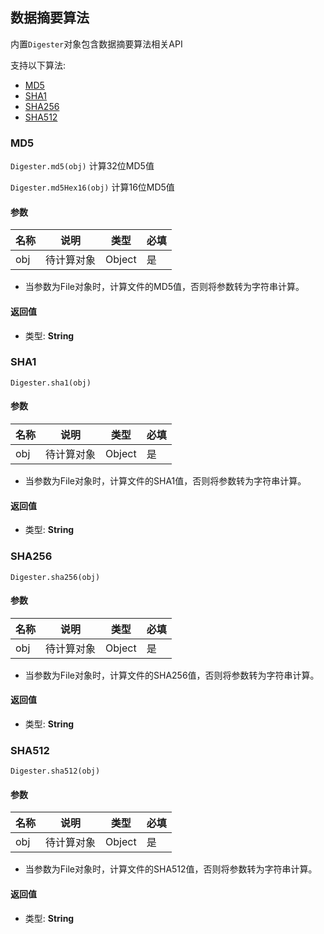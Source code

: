 ## 数据摘要算法
内置`Digester`对象包含数据摘要算法相关API

支持以下算法:
- [MD5](#md5)
- [SHA1](#sha1)
- [SHA256](#sha256)
- [SHA512](#sha512)

### MD5
`Digester.md5(obj)` 计算32位MD5值

`Digester.md5Hex16(obj)` 计算16位MD5值

#### 参数

| 名称  | 说明    | 类型     | 必填  |
|-----|-------|--------|-----|
| obj | 待计算对象 | Object | 是   |
- 当参数为File对象时，计算文件的MD5值，否则将参数转为字符串计算。

#### 返回值
- 类型: **String**

### SHA1
`Digester.sha1(obj)`

#### 参数

| 名称  | 说明    | 类型     | 必填  |
|-----|-------|--------|-----|
| obj | 待计算对象 | Object | 是   |
- 当参数为File对象时，计算文件的SHA1值，否则将参数转为字符串计算。

#### 返回值
- 类型: **String**

### SHA256
`Digester.sha256(obj)`

#### 参数

| 名称  | 说明    | 类型     | 必填  |
|-----|-------|--------|-----|
| obj | 待计算对象 | Object | 是   |
- 当参数为File对象时，计算文件的SHA256值，否则将参数转为字符串计算。

#### 返回值
- 类型: **String**

### SHA512
`Digester.sha512(obj)`

#### 参数

| 名称  | 说明    | 类型     | 必填  |
|-----|-------|--------|-----|
| obj | 待计算对象 | Object | 是   |
- 当参数为File对象时，计算文件的SHA512值，否则将参数转为字符串计算。

#### 返回值
- 类型: **String**